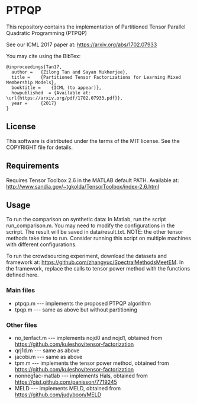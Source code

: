 # PTPQP
This repository contains the implementation of Partitioned Tensor Parallel Quadratic Programming (PTPQP)

See our ICML 2017 paper at: https://arxiv.org/abs/1702.07933

You may cite using the BibTex:
```
@inproceedings{Tan17,
  author =	 {Zilong Tan and Sayan Mukherjee},
  title =	 {Partitioned Tensor Factorizations for Learning Mixed Membership Models},
  booktitle =	 {ICML (to appear)},
  howpublished  = {Available at: \url{https://arxiv.org/pdf/1702.07933.pdf}},
  year =	 {2017}
}
```

## License
This software is distributed under the terms of the MIT license. See the COPYRIGHT file for details.

## Requirements
Requires Tensor Toolbox 2.6 in the MATLAB default PATH. Available at: http://www.sandia.gov/~tgkolda/TensorToolbox/index-2.6.html

## Usage
To run the comparison on synthetic data:
In Matlab, run the script run_comparison.m. You may need to modify the configurations in the scrirpt.
The result will be saved in data/result.txt.
NOTE: the other tensor methods take time to run. Consider running this script on multiple machines with different configurations.

To run the crowdsourcing experiment, download the datasets and framework at: https://github.com/zhangyuc/SpectralMethodsMeetEM.
In the framework, replace the calls to tensor power method with the functions defined here. 

### Main files
- ptpqp.m  --- implements the proposed PTPQP algorithm
- tpqp.m   --- same as above but without partitioning

### Other files
- no_tenfact.m      --- implements nojd0 and nojd1, obtained from https://github.com/kuleshov/tensor-factorization
- qrj1d.m           --- same as above
- jacobi.m          --- same as above
- tpm.m             --- implements the tensor power method, obtained from https://github.com/kuleshov/tensor-factorization
- nonnegfac-matlab  --- implements Hals, obtained from https://gist.github.com/panisson/7719245
- MELD              --- implements MELD, obtained from https://github.com/judyboon/MELD

